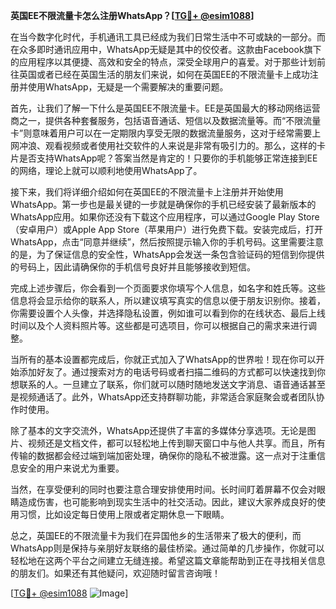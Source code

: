 **英国EE不限流量卡怎么注册WhatsApp？[[TG💪+ @esim1088](https://t.me/s/esim1088)]**

在当今数字化时代，手机通讯工具已经成为我们日常生活中不可或缺的一部分。而在众多即时通讯应用中，WhatsApp无疑是其中的佼佼者。这款由Facebook旗下的应用程序以其便捷、高效和安全的特点，深受全球用户的喜爱。对于那些计划前往英国或者已经在英国生活的朋友们来说，如何在英国EE的不限流量卡上成功注册并使用WhatsApp，无疑是一个需要解决的重要问题。

首先，让我们了解一下什么是英国EE不限流量卡。EE是英国最大的移动网络运营商之一，提供各种套餐服务，包括语音通话、短信以及数据流量等。而“不限流量卡”则意味着用户可以在一定期限内享受无限的数据流量服务，这对于经常需要上网冲浪、观看视频或者使用社交软件的人来说是非常有吸引力的。那么，这样的卡片是否支持WhatsApp呢？答案当然是肯定的！只要你的手机能够正常连接到EE的网络，理论上就可以顺利地使用WhatsApp了。

接下来，我们将详细介绍如何在英国EE的不限流量卡上注册并开始使用WhatsApp。第一步也是最关键的一步就是确保你的手机已经安装了最新版本的WhatsApp应用。如果你还没有下载这个应用程序，可以通过Google Play Store（安卓用户）或Apple App Store（苹果用户）进行免费下载。安装完成后，打开WhatsApp，点击“同意并继续”，然后按照提示输入你的手机号码。这里需要注意的是，为了保证信息的安全性，WhatsApp会发送一条包含验证码的短信到你提供的号码上，因此请确保你的手机信号良好并且能够接收到短信。

完成上述步骤后，你会看到一个页面要求你填写个人信息，如名字和姓氏等。这些信息将会显示给你的联系人，所以建议填写真实的信息以便于朋友识别你。接着，你需要设置个人头像，并选择隐私设置，例如谁可以看到你的在线状态、最后上线时间以及个人资料照片等。这些都是可选项目，你可以根据自己的需求来进行调整。

当所有的基本设置都完成后，你就正式加入了WhatsApp的世界啦！现在你可以开始添加好友了。通过搜索对方的电话号码或者扫描二维码的方式都可以快速找到你想联系的人。一旦建立了联系，你们就可以随时随地发送文字消息、语音通话甚至是视频通话了。此外，WhatsApp还支持群聊功能，非常适合家庭聚会或者团队协作时使用。

除了基本的文字交流外，WhatsApp还提供了丰富的多媒体分享选项。无论是图片、视频还是文档文件，都可以轻松地上传到聊天窗口中与他人共享。而且，所有传输的数据都会经过端到端加密处理，确保你的隐私不被泄露。这一点对于注重信息安全的用户来说尤为重要。

当然，在享受便利的同时也要注意合理安排使用时间。长时间盯着屏幕不仅会对眼睛造成伤害，也可能影响到现实生活中的社交活动。因此，建议大家养成良好的使用习惯，比如设定每日使用上限或者定期休息一下眼睛。

总之，英国EE的不限流量卡为我们在异国他乡的生活带来了极大的便利，而WhatsApp则是保持与亲朋好友联络的最佳桥梁。通过简单的几步操作，你就可以轻松地在这两个平台之间建立无缝连接。希望这篇文章能帮助到正在寻找相关信息的朋友们。如果还有其他疑问，欢迎随时留言咨询哦！

[[TG💪+ @esim1088](https://t.me/s/esim1088) ![Image](https://i.postimg.cc/4NQfJmqS/Snipaste-2025-05-13-00-14-12.png)]